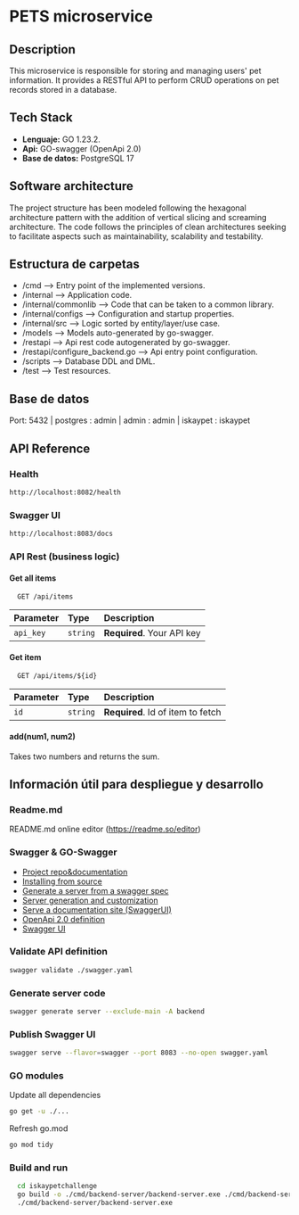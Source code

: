 # PETS microservice

## Description
This microservice is responsible for storing and managing users' pet information. It provides a RESTful API to perform CRUD operations on pet records stored in a database.

## Tech Stack
* **Lenguaje:** GO 1.23.2.
* **Api:** GO-swagger (OpenApi 2.0)
* **Base de datos:** PostgreSQL 17

## Software architecture
The project structure has been modeled following the hexagonal architecture pattern with the addition of vertical slicing and screaming architecture. The code follows the principles of clean architectures seeking to facilitate aspects such as maintainability, scalability and testability.

## Estructura de carpetas
- /cmd --> Entry point of the implemented versions.
- /internal --> Application code.
- /internal/commonlib --> Code that can be taken to a common library.
- /internal/configs --> Configuration and startup properties.
- /internal/src --> Logic sorted by entity/layer/use case.
- /models --> Models auto-generated by go-swagger.
- /restapi --> Api rest code autogenerated by go-swagger.
- /restapi/configure_backend.go --> Api entry point configuration.
- /scripts --> Database DDL and DML.
- /test --> Test resources.

## Base de datos
Port: 5432 | postgres : admin | admin : admin | iskaypet : iskaypet

## API Reference

### Health
```bash
http://localhost:8082/health
```

### Swagger UI
```bash
http://localhost:8083/docs
```

### API Rest (business logic)
#### Get all items

```http
  GET /api/items
```

| Parameter | Type     | Description                |
| :-------- | :------- | :------------------------- |
| `api_key` | `string` | **Required**. Your API key |

#### Get item

```http
  GET /api/items/${id}
```

| Parameter | Type     | Description                       |
| :-------- | :------- | :-------------------------------- |
| `id`      | `string` | **Required**. Id of item to fetch |

#### add(num1, num2)

Takes two numbers and returns the sum.


## Información útil para despliegue y desarrollo

### Readme.md
README.md online editor (https://readme.so/editor)

### Swagger & GO-Swagger
- [Project repo&documentation](https://github.com/go-swagger/go-swagger)
- [Installing from source](https://goswagger.io/go-swagger/install/install-source/)
- [Generate a server from a swagger spec](https://goswagger.io/go-swagger/generate/server/)
- [Server generation and customization](https://goswagger.io/go-swagger/faq/faq_server/)
- [Serve a documentation site (SwaggerUI)](https://goswagger.io/go-swagger/usage/serve_ui/)
- [OpenApi 2.0 definition](https://swagger.io/docs/specification/v2_0/basic-structure/)
- [Swagger UI](http://localhost:5555/docs)

### Validate API definition
```bash
swagger validate ./swagger.yaml
```

### Generate server code
```bash
swagger generate server --exclude-main -A backend
```

### Publish Swagger UI
```bash
swagger serve --flavor=swagger --port 8083 --no-open swagger.yaml
```

### GO modules
Update all dependencies
```bash
go get -u ./...
```
Refresh go.mod
```bash
go mod tidy
```

### Build and run
```bash
  cd iskaypetchallenge
  go build -o ./cmd/backend-server/backend-server.exe ./cmd/backend-server
  ./cmd/backend-server/backend-server.exe
```
